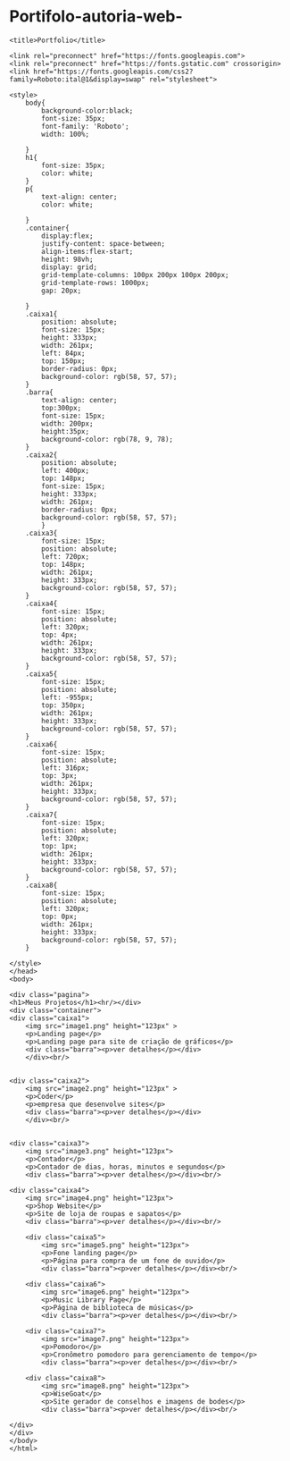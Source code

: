 # Portifolo-autoria-web-

<!DOCTYPE html>
<html>
<head>
  
    <title>Portfolio</title>
    
    <link rel="preconnect" href="https://fonts.googleapis.com">
    <link rel="preconnect" href="https://fonts.gstatic.com" crossorigin>
    <link href="https://fonts.googleapis.com/css2?family=Roboto:ital@1&display=swap" rel="stylesheet">
    
    <style>
        body{
            background-color:black;
            font-size: 35px;
            font-family: 'Roboto';
            width: 100%;
           
        }
        h1{
            font-size: 35px;
            color: white;
        }
        p{
            text-align: center;
            color: white;
            
        }
        .container{
            display:flex;
            justify-content: space-between;
            align-items:flex-start;
            height: 98vh;
            display: grid;
            grid-template-columns: 100px 200px 100px 200px;
            grid-template-rows: 1000px;
            gap: 20px;

        }
        .caixa1{
            position: absolute;
            font-size: 15px;
            height: 333px;
            width: 261px;
            left: 84px;
            top: 150px;
            border-radius: 0px;
            background-color: rgb(58, 57, 57);
        }
        .barra{
            text-align: center;
            top:300px;
            font-size: 15px;
            width: 200px;
            height:35px;
            background-color: rgb(78, 9, 78);
        }
        .caixa2{
            position: absolute;
            left: 400px;
            top: 148px;
            font-size: 15px;
            height: 333px;
            width: 261px;
            border-radius: 0px;
            background-color: rgb(58, 57, 57);
            }       
        .caixa3{
            font-size: 15px;
            position: absolute;
            left: 720px;
            top: 148px;
            width: 261px;
            height: 333px;
            background-color: rgb(58, 57, 57);
        }
        .caixa4{
            font-size: 15px;
            position: absolute;
            left: 320px;
            top: 4px;
            width: 261px;
            height: 333px;
            background-color: rgb(58, 57, 57);
        }
        .caixa5{
            font-size: 15px;
            position: absolute;
            left: -955px;
            top: 350px;
            width: 261px;
            height: 333px;
            background-color: rgb(58, 57, 57);
        }
        .caixa6{
            font-size: 15px;
            position: absolute;
            left: 316px;
            top: 3px;
            width: 261px;
            height: 333px;
            background-color: rgb(58, 57, 57);
        }
        .caixa7{
            font-size: 15px;
            position: absolute;
            left: 320px;
            top: 1px;
            width: 261px;
            height: 333px;
            background-color: rgb(58, 57, 57);
        }
        .caixa8{
            font-size: 15px;
            position: absolute;
            left: 320px;
            top: 0px;
            width: 261px;
            height: 333px;
            background-color: rgb(58, 57, 57);
        }

    </style>
    </head>
    <body>

    <div class="pagina">
    <h1>Meus Projetos</h1><hr/></div>
    <div class="container">
    <div class="caixa1">
        <img src="image1.png" height="123px" >
        <p>Landing page</p>
        <p>Landing page para site de criação de gráficos</p>
        <div class="barra"><p>ver detalhes</p></div>
        </div><br/>

    
    <div class="caixa2">
        <img src="image2.png" height="123px" >
        <p>Coder</p>
        <p>empresa que desenvolve sites</p>
        <div class="barra"><p>ver detalhes</p></div>
        </div><br/>

    
    <div class="caixa3">
        <img src="image3.png" height="123px">
        <p>Contador</p>
        <p>Contador de dias, horas, minutos e segundos</p>
        <div class="barra"><p>ver detalhes</p></div><br/>
    
    <div class="caixa4">
        <img src="image4.png" height="123px">
        <p>Shop Website</p>
        <p>Site de loja de roupas e sapatos</p>
        <div class="barra"><p>ver detalhes</p></div><br/>

        <div class="caixa5">
            <img src="image5.png" height="123px">
            <p>Fone landing page</p>
            <p>Página para compra de um fone de ouvido</p>
            <div class="barra"><p>ver detalhes</p></div><br/>

        <div class="caixa6">
            <img src="image6.png" height="123px">
            <p>Music Library Page</p>
            <p>Página de biblioteca de músicas</p>
            <div class="barra"><p>ver detalhes</p></div><br/>   
        
        <div class="caixa7">
            <img src="image7.png" height="123px">
            <p>Pomodoro</p>
            <p>Cronômetro pomodoro para gerenciamento de tempo</p>
            <div class="barra"><p>ver detalhes</p></div><br/>

        <div class="caixa8">
            <img src="image8.png" height="123px">
            <p>WiseGoat</p>
            <p>Site gerador de conselhos e imagens de bodes</p>
            <div class="barra"><p>ver detalhes</p></div><br/>
        
    </div>
    </div>
    </body>
    </html>

